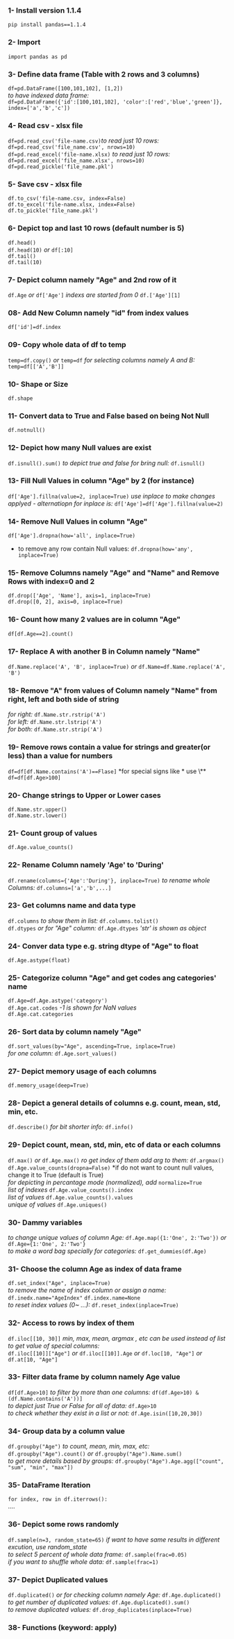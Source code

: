 ### 1- Install version 1.1.4
`pip install pandas==1.1.4`

### 2- Import
`import pandas as pd`

### 3- Define data frame (Table with 2 rows and 3 columns)
`df=pd.DataFrame([100,101,102], [1,2])`<br>
*to have indexed data frame:*<br>
`df=pd.DataFrame({'id':[100,101,102], 'color':['red','blue','green']}, index=['a','b','c'])`

### 4- Read csv - xlsx file
`df=pd.read_csv('file-name.csv)`*to read just 10 rows:* `df=pd.read_csv('file_name.csv', nrows=10)` <br>
`df=pd.read_excel('file-name.xlsx)` *to read just 10 rows:* `df=pd.read_excel('file_name.xlsx', nrows=10)`<br>
`df=pd.read_pickle('file_name.pkl')`

### 5- Save csv - xlsx file
`df.to_csv('file-name.csv, index=False)`<br>
`df.to_excel('file-name.xlsx, index=False)`<br>
`df.to_pickle('file_name.pkl')`

### 6- Depict top and last 10 rows (default number is 5)
`df.head()`<br>
`df.head(10)` *or* `df[:10]`<br>
`df.tail()`<br>
`df.tail(10)`

### 7- Depict column namely "Age" and 2nd row of it
`df.Age` *or* `df['Age']`
*indexs are started from 0* `df.['Age'][1]`

### 08- Add New Column namely "id" from index values
`df['id']=df.index`

### 09- Copy whole data of df to temp
`temp=df.copy()` *or* `temp=df` *for selecting columns namely A and B:* `temp=df[['A','B']]`

### 10- Shape or Size
`df.shape`

### 11- Convert data to True and False based on being Not Null
`df.notnull()`

### 12- Depict how many Null values are exist
`df.isnull().sum()` *to depict true and false for bring null:* `df.isnull()`

### 13- Fill Null Values in column "Age" by 2 (for instance)
`df['Age'].fillna(value=2, inplace=True)` *use inplace to make changes applyed - alternatiopn for inplace is:* `df['Age']=df['Age'].fillna(value=2)`

### 14- Remove Null Values in column "Age"
`df['Age'].dropna(how='all', inplace=True)`<br>
* to remove any row contain Null values: `df.dropna(how='any', inplace=True)`

### 15- Remove Columns namely "Age" and "Name" and Remove Rows with index=0 and 2
`df.drop(['Age', 'Name'], axis=1, inplace=True)`<br>
`df.drop([0, 2], axis=0, inplace=True)`

### 16- Count how many 2 values are in column "Age"
`df[df.Age==2].count()`

### 17- Replace A with another B in Column namely "Name"
`df.Name.replace('A', 'B', inplace=True)` *or* `df.Name=df.Name.replace('A', 'B')`

### 18- Remove "A" from values of Column namely "Name" from right, left and both side of string
*for right:* `df.Name.str.rstrip('A')`<br>
*for left:* `df.Name.str.lstrip('A')`<br>
*for both:* `df.Name.str.strip('A')`

### 19- Remove rows contain a value for strings and greater(or less) than a value for numbers 
`df=df[df.Name.contains('A')==Flase]` *for special signs like \* use \\**<br>
`df=df[df.Age>100]`

### 20- Change strings to Upper or Lower cases
`df.Name.str.upper()`<br>
`df.Name.str.lower()`

### 21- Count group of values
`df.Age.value_counts()`

### 22- Rename Column namely 'Age' to 'During'
`df.rename(columns={'Age':'During'}, inplace=True)` *to rename whole Columns:* `df.columns=['a','b',...]`

### 23- Get columns name and data type
`df.columns` *to show them in list:* `df.columns.tolist()`<br>
`df.dtypes` *or for "Age" column:* `df.Age.dtypes` *'str' is shown as object*

### 24- Conver data type e.g. string dtype of "Age" to float
`df.Age.astype(float)`

### 25- Categorize column "Age" and get codes ang categories' name
`df.Age=df.Age.astype('category')`<br>
`df.Age.cat.codes` *-1 is shown for NaN values*<br>
`df.Age.cat.categories`

### 26- Sort data by column namely "Age"
`df.sort_values(by="Age", ascending=True, inplace=True)`<br>
*for one column:* `df.Age.sort_values()`

### 27- Depict memory usage of each columns
`df.memory_usage(deep=True)`

### 28- Depict a general details of columns e.g. count, mean, std, min, etc.
`df.describe()` *for bit shorter info:* `df.info()`

### 29- Depict count, mean, std, min, etc of data or each columns
`df.max()` *or* `df.Age.max()` *ro get index of them add arg to them:* `df.argmax()`<br>
`df.Age.value_counts(dropna=False)` *if do not want to count null values, change it to True (default is True)<br>
*for depicting in percantage mode (normalized), add* `normalize=True`<br>
*list of indexes* `df.Age.value_counts().index`<br>
*list of values* `df.Age.value_counts().values`<br>
*unique of values* `df.Age.uniques()`

### 30- Dammy variables
*to change unique values of column Age:* `df.Age.map({1:'One', 2:'Two'})` *or* `df.Age={1:'One', 2:'Two'}`<br>
*to make a word bag specially for categories:* `df.get_dummies(df.Age)`

### 31- Choose the column Age as index of data frame
`df.set_index("Age", inplace=True)`<br>
*to remove the name of index column or assign a name:* `df.inedx.name="AgeIndex"` `df.index.name=None`<br>
*to reset index values (0~ ...):* `df.reset_index(inplace=True)`

### 32- Access to rows by index of them
`df.iloc[[10, 30]]` *min, max, mean, argmax , etc can be used instead of list*<br>
*to get value of special columns:*<br> 
`df.iloc[[10]]["Age"]` *or* `df.iloc[[10]].Age` *or* `df.loc[10, "Age"]` *or* `df.at[10, "Age"]`

### 33- Filter data frame by column namely Age value
`df[df.Age>10]` *to filter by more than one columns:* `df(df.Age>10) & (df.Name.contains('A'))]`<br>
*to depict just True or False for all of data:* `df.Age>10`<br>
*to check whether they exist in a list or not:* `df.Age.isin([10,20,30])`

### 34- Group data by a column value
`df.groupby("Age")` *to count, mean, min, max, etc:* `df.groupby("Age").count()` *or* `df.groupby("Age").Name.sum()`<br>
*to get more details based by groups:* `df.groupby("Age").Age.agg(["count", "sum", "min", "max"])`

### 35- DataFrame Iteration
`for index, row in df.iterrows():`<br>
  ....

### 36- Depict some rows randomly
`df.sample(n=3, random_state=65)` *if want to have same results in different excution, use random_state*<br>
*to select 5 percent of whole data frame:* `df.sample(frac=0.05)`<br>
*if you want to shuffle whole data:* `df.sample(frac=1)`

### 37- Depict Duplicated values
`df.duplicated()` *or for checking column namely Age:* `df.Age.duplicated()`<br>
*to get number of duplicated values:* `df.Age.duplicated().sum()`<br>
*to remove duplicated values:* `df.drop_duplicates(inplace=True)`

### 38- Functions (keyword: apply)

